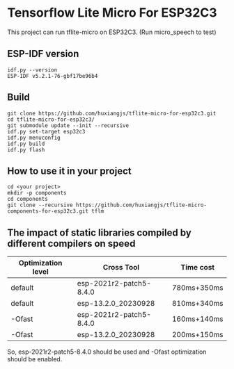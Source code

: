 # Tensorflow Lite Micro For ESP32C3
This project can run tflite-micro on ESP32C3. (Run micro_speech to test)

## ESP-IDF version
```shell
idf.py --version
ESP-IDF v5.2.1-76-gbf17be96b4
```

## Build
```shell
git clone https://github.com/huxiangjs/tflite-micro-for-esp32c3.git
cd tflite-micro-for-esp32c3/
git submodule update --init --recursive
idf.py set-target esp32c3
idf.py menuconfig
idf.py build
idf.py flash
```

## How to use it in your project
```shell
cd <your project>
mkdir -p components
cd components
git clone --recursive https://github.com/huxiangjs/tflite-micro-components-for-esp32c3.git tflm
```

## The impact of static libraries compiled by different compilers on speed

| Optimization level | Cross Tool | Time cost |
| ------------------ | ---------- | --------- |
| default | esp-2021r2-patch5-8.4.0 | 780ms+350ms |
| default | esp-13.2.0_20230928 | 810ms+340ms |
| -Ofast | esp-2021r2-patch5-8.4.0 | 160ms+140ms |
| -Ofast | esp-13.2.0_20230928 | 200ms+150ms |

So, esp-2021r2-patch5-8.4.0 should be used and -Ofast optimization should be enabled.
